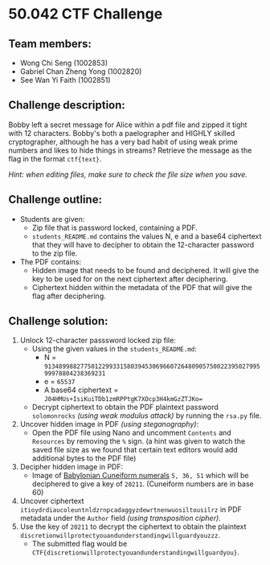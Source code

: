 # 50.042 CTF Challenge

## Team members:
- Wong Chi Seng (1002853)
- Gabriel Chan Zheng Yong (1002820)
- See Wan Yi Faith (1002851)

## Challenge description:
Bobby left a secret message for Alice within a pdf file and zipped it tight with 12 characters. Bobby's both a paelographer and HIGHLY skilled cryptographer, although he has a very bad habit of using weak prime numbers and likes to hide things in streams? Retrieve the message as the flag in the format ```ctf{text}```.

*Hint: when editing files, make sure to check the file size when you save.*

## Challenge outline:
- Students are given:
  - Zip file that is password locked, containing a PDF.
  - `students_README.md` contains the values N, e and a base64 ciphertext that they will have to decipher to obtain the 12-character password to the zip file.
- The PDF contains:
  - Hidden image that needs to be found and deciphered. It will give the key to be used for on the next ciphertext after deciphering.
  - Ciphertext hidden within the metadata of the PDF that will give the flag after deciphering.

## Challenge solution:
1. Unlock 12-character passsword locked zip file:
    - Using the given values in the `students_README.md`:
      - N = `91348998827750122993315803945306966072648090575002239502799599978804238369231`
      - e = `65537`
      - A base64 ciphertext = `J04HMUs+IsiKuiTDb1zmRPPtgK7XOcp3H4kmGzZTJKo=`
    - Decrypt ciphertext to obtain the PDF plaintext password `solomonrocks` *(using weak modulus attack)* by running the `rsa.py` file.
2. Uncover hidden image in PDF *(using steganography)*:
    - Open the PDF file using Nano and uncomment `Contents` and `Resources` by removing the `%` sign. (a hint was given to watch the saved file size as we found that certain text editors would add additional bytes to the PDF file)
3. Decipher hidden image in PDF:
    - Image of [Babylonian Cuneiform numerals](https://en.wikipedia.org/wiki/Babylonian_cuneiform_numerals#/media/File:Babylonian_numerals.svg) `5, 36, 51` which will be deciphered to give a key of `20211`. (Cuneiform numbers are in base 60)
4. Uncover ciphertext `itioydrdiaucoleuntnldzrnpcadaggyzdewrtnenwuosiltousilrz` in PDF metadata under the `Author` field *(using transposition cipher)*.
5. Use the key of `20211` to decrypt the ciphertext to obtain the plaintext `discretionwillprotectyouandunderstandingwillguardyouzzz`.
    - The submitted flag would be `CTF{discretionwillprotectyouandunderstandingwillguardyou}`.
